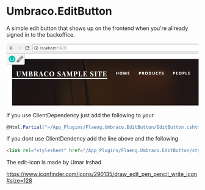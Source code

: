 # Umbraco.EditButton

A simple edit button that shows up on the frontend when you're allready signed in to the backoffice.

![Example Image is missing](example.jpg)

If you use ClientDependency just add the following to your <body>

```C#
@Html.Partial("~/App_Plugins/Flaeng.Umbraco.EditButton/EditButton.cshtml")
```

If you dont use ClientDendency add the line above and the following

```HTML
<link rel="stylesheet" href="/App_Plugins/Flaeng.Umbraco.EditButton/styles.css" />
```

The edit-icon is made by Umar Irshad

https://www.iconfinder.com/icons/290135/draw_edit_pen_pencil_write_icon#size=128